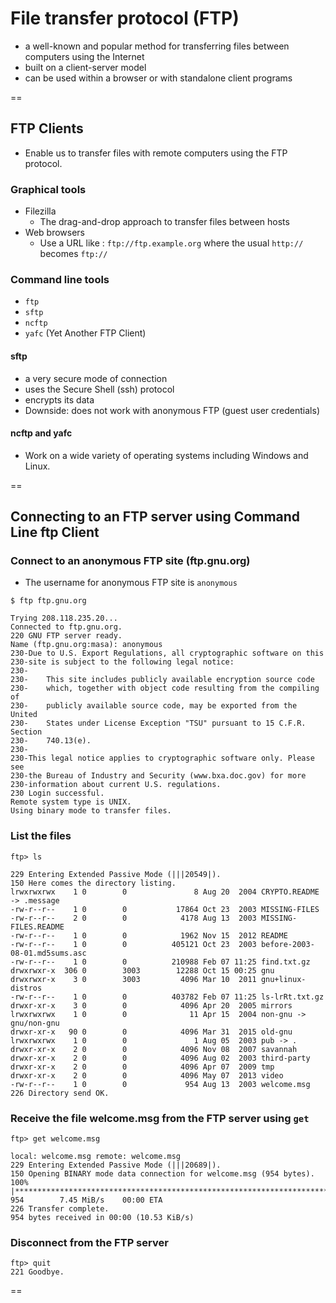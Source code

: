 # File transfer protocol (FTP)

- a well-known and popular method for transferring files between computers using the Internet
- built on a client-server model
- can be used within a browser or with standalone client programs

==

## FTP Clients

- Enable us to transfer files with remote computers using the FTP protocol. 

### Graphical tools
- Filezilla
    + The drag-and-drop approach to transfer files between hosts
- Web browsers
    + Use a URL like : `ftp://ftp.example.org` where the usual `http://` becomes `ftp://`

### Command line tools
- `ftp`
- `sftp`
- `ncftp`
- `yafc` (Yet Another FTP Client)

#### sftp
- a very secure mode of connection
- uses the Secure Shell (ssh) protocol
- encrypts its data
- Downside: does not work with anonymous FTP (guest user credentials)

#### ncftp and yafc
- Work on a wide variety of operating systems including Windows and Linux.

==

## Connecting to an FTP server using Command Line ftp Client

### Connect to an anonymous FTP site (ftp.gnu.org)
- The username for anonymous FTP site is `anonymous`
```
$ ftp ftp.gnu.org

Trying 208.118.235.20...
Connected to ftp.gnu.org.
220 GNU FTP server ready.
Name (ftp.gnu.org:masa): anonymous
230-Due to U.S. Export Regulations, all cryptographic software on this
230-site is subject to the following legal notice:
230-
230-    This site includes publicly available encryption source code
230-    which, together with object code resulting from the compiling of
230-    publicly available source code, may be exported from the United
230-    States under License Exception "TSU" pursuant to 15 C.F.R. Section
230-    740.13(e).
230-
230-This legal notice applies to cryptographic software only. Please see
230-the Bureau of Industry and Security (www.bxa.doc.gov) for more
230-information about current U.S. regulations.
230 Login successful.
Remote system type is UNIX.
Using binary mode to transfer files.
```

### List the files
```
ftp> ls

229 Entering Extended Passive Mode (|||20549|).
150 Here comes the directory listing.
lrwxrwxrwx    1 0        0               8 Aug 20  2004 CRYPTO.README -> .message
-rw-r--r--    1 0        0           17864 Oct 23  2003 MISSING-FILES
-rw-r--r--    2 0        0            4178 Aug 13  2003 MISSING-FILES.README
-rw-r--r--    1 0        0            1962 Nov 15  2012 README
-rw-r--r--    1 0        0          405121 Oct 23  2003 before-2003-08-01.md5sums.asc
-rw-r--r--    1 0        0          210988 Feb 07 11:25 find.txt.gz
drwxrwxr-x  306 0        3003        12288 Oct 15 00:25 gnu
drwxrwxr-x    3 0        3003         4096 Mar 10  2011 gnu+linux-distros
-rw-r--r--    1 0        0          403782 Feb 07 11:25 ls-lrRt.txt.gz
drwxr-xr-x    3 0        0            4096 Apr 20  2005 mirrors
lrwxrwxrwx    1 0        0              11 Apr 15  2004 non-gnu -> gnu/non-gnu
drwxr-xr-x   90 0        0            4096 Mar 31  2015 old-gnu
lrwxrwxrwx    1 0        0               1 Aug 05  2003 pub -> .
drwxr-xr-x    2 0        0            4096 Nov 08  2007 savannah
drwxr-xr-x    2 0        0            4096 Aug 02  2003 third-party
drwxr-xr-x    2 0        0            4096 Apr 07  2009 tmp
drwxr-xr-x    2 0        0            4096 May 07  2013 video
-rw-r--r--    1 0        0             954 Aug 13  2003 welcome.msg
226 Directory send OK.
```

### Receive the file welcome.msg from the FTP server using `get`
```
ftp> get welcome.msg

local: welcome.msg remote: welcome.msg
229 Entering Extended Passive Mode (|||20689|).
150 Opening BINARY mode data connection for welcome.msg (954 bytes).
100% |***********************************************************************| 954        7.45 MiB/s    00:00 ETA
226 Transfer complete.
954 bytes received in 00:00 (10.53 KiB/s)
```

### Disconnect from the FTP server
```
ftp> quit
221 Goodbye.
```

==

